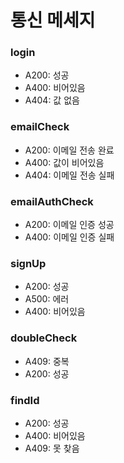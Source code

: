 # 통신 메세지
### login
- A200: 성공
- A400: 비어있음
- A404: 값 없음

### emailCheck
- A200: 이메일 전송 완료
- A400: 값이 비어있음
- A404: 이메일 전송 실패

### emailAuthCheck
- A200: 이메일 인증 성공
- A400: 이메일 인증 실패

### signUp
- A200: 성공
- A500: 에러
- A400: 비어있음

### doubleCheck
- A409: 중복
- A200: 성공

### findId
- A200: 성공
- A400: 비어있음
- A409: 못 찾음
